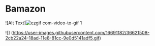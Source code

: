 # Bamazon

![Alt Text]![ezgif com-video-to-gif 1](https://user-images.githubusercontent.com/16691182/36627146-65d2d25e-18f3-11e8-9fc1-cd2488fd7a0e.gif)

![] (https://user-images.githubusercontent.com/16691182/36621508-2cb22a24-18ad-11e8-81cc-9e0d5141adf5.gif)
